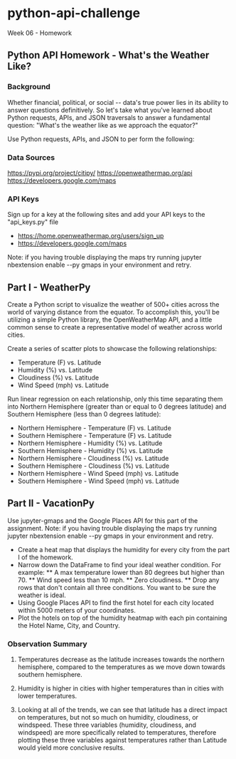 # python-api-challenge
Week 06 - Homework


## Python API Homework - What's the Weather Like?


### Background

Whether financial, political, or social -- data's true power lies in its ability to answer questions definitively. So let's take what you've learned about Python requests, APIs, and JSON traversals to answer a fundamental question: "What's the weather like as we approach the equator?"

Use Python requests, APIs, and JSON to per form the following:

### Data Sources

https://pypi.org/project/citipy/
https://openweathermap.org/api
https://developers.google.com/maps

### API Keys

Sign up for a key at the following sites and add your API keys to the "api_keys.py" file

* https://home.openweathermap.org/users/sign_up
* https://developers.google.com/maps

Note: if you having trouble displaying the maps try running jupyter nbextension enable --py gmaps in your environment and retry.


## Part I - WeatherPy

Create a Python script to visualize the weather of 500+ cities across the world of varying distance from the equator. To accomplish this, you'll be utilizing a simple Python library, the OpenWeatherMap API, and a little common sense to create a representative model of weather across world cities.

Create a series of scatter plots to showcase the following relationships:

* Temperature (F) vs. Latitude
* Humidity (%) vs. Latitude
* Cloudiness (%) vs. Latitude
* Wind Speed (mph) vs. Latitude

Run linear regression on each relationship, only this time separating them into Northern Hemisphere (greater than or equal to 0 degrees latitude) and Southern Hemisphere (less than 0 degrees latitude):

* Northern Hemisphere - Temperature (F) vs. Latitude
* Southern Hemisphere - Temperature (F) vs. Latitude
* Northern Hemisphere - Humidity (%) vs. Latitude
* Southern Hemisphere - Humidity (%) vs. Latitude
* Northern Hemisphere - Cloudiness (%) vs. Latitude
* Southern Hemisphere - Cloudiness (%) vs. Latitude
* Northern Hemisphere - Wind Speed (mph) vs. Latitude
* Southern Hemisphere - Wind Speed (mph) vs. Latitude


## Part II - VacationPy

Use jupyter-gmaps and the Google Places API for this part of the assignment. Note: if you having trouble displaying the maps try running jupyter nbextension enable --py gmaps in your environment and retry.

* Create a heat map that displays the humidity for every city from the part I of the homework.
* Narrow down the DataFrame to find your ideal weather condition. For example:
** A max temperature lower than 80 degrees but higher than 70.
** Wind speed less than 10 mph.
** Zero cloudiness.
** Drop any rows that don't contain all three conditions. You want to be sure the weather is ideal.
* Using Google Places API to find the first hotel for each city located within 5000 meters of your coordinates.
* Plot the hotels on top of the humidity heatmap with each pin containing the Hotel Name, City, and Country.


###  Observation Summary

1. Temperatures decrease as the latitude increases towards the northern hemisphere, compared to the temperatures as we move down towards southern hemisphere.

2. Humidity is higher in cities with higher temperatures than in cities with lower temperatures.

3. Looking at all of the trends, we can see that latitude has a direct impact on temperatures, but not so much on humidity, cloudiness, or windspeed. These three variables (humidity, cloudiness, and windspeed) are more specifically related to temperatures, therefore plotting these three variables against temperatures rather than Latitude would yield more conclusive results.